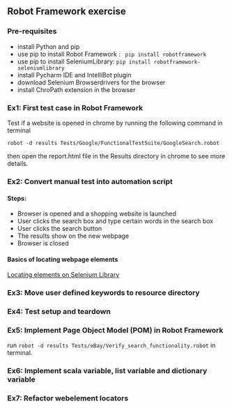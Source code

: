 ## Robot Framework exercise

### Pre-requisites 
- install Python and pip 
- use pip to install Robot Framework : 
` 
pip install robotframework
`
- use pip to install SeleniumLibrary: 
`pip install robotframework-seleniumlibrary`
- install Pycharm IDE and IntelliBot plugin
- download Selenium Browserdrivers for the browser
- install ChroPath extension in the browser


### Ex1: First test case in Robot Framework
Test if a website is opened in chrome by running the following command in terminal

`robot -d results Tests/Google/FunctionalTestSuite/GoogleSearch.robot`

then open the report.html file in the Results directory in chrome to see more details.  

### Ex2: Convert manual test into automation script 
#### Steps: 
- Browser is opened and a shopping website is launched 
- User clicks the search box and type certain words in the search box
- User clicks the search button
- The results show on the new webpage
- Browser is closed

#### Basics of locating webpage elements 
[Locating elements on Selenium Library](https://robotframework.org/SeleniumLibrary/SeleniumLibrary.html#Locating%20elements)

### Ex3: Move user defined keywords to resource directory
### Ex4: Test setup and teardown
### Ex5: Implement Page Object Model (POM) in Robot Framework
run ` robot -d results Tests/eBay/Verify_search_functionality.robot ` in terminal. 
### Ex6: Implement scala variable, list variable and dictionary variable
### Ex7: Refactor webelement locators

